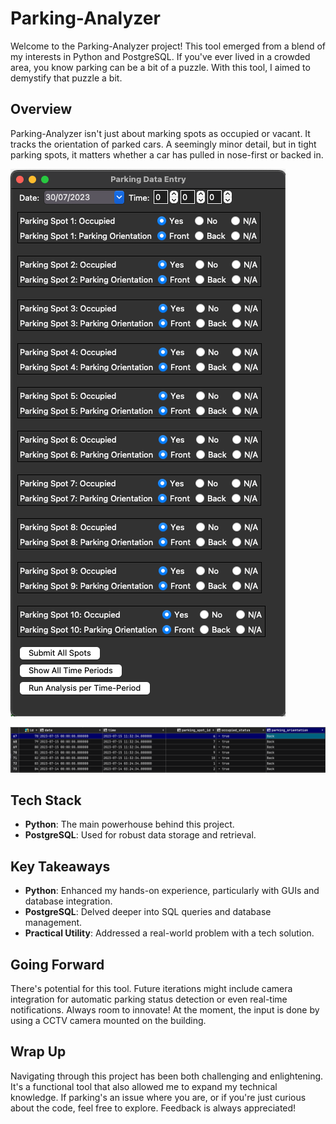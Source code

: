 # Parking-Analyzer

Welcome to the Parking-Analyzer project! This tool emerged from a blend of my interests in Python and PostgreSQL. If you've ever lived in a crowded area, you know parking can be a bit of a puzzle. With this tool, I aimed to demystify that puzzle a bit.

## Overview

Parking-Analyzer isn't just about marking spots as occupied or vacant. It tracks the orientation of parked cars. A seemingly minor detail, but in tight parking spots, it matters whether a car has pulled in nose-first or backed in.

![Input Screen](/Program_Screenshot.png)


![Database](/Database_View.png)


## Tech Stack

- **Python**: The main powerhouse behind this project.
- **PostgreSQL**: Used for robust data storage and retrieval.
  
## Key Takeaways

- **Python**: Enhanced my hands-on experience, particularly with GUIs and database integration.
- **PostgreSQL**: Delved deeper into SQL queries and database management.
- **Practical Utility**: Addressed a real-world problem with a tech solution.

## Going Forward

There's potential for this tool. Future iterations might include camera integration for automatic parking status detection or even real-time notifications. Always room to innovate! At the moment, the input is done by using a CCTV camera mounted on the building. 

## Wrap Up

Navigating through this project has been both challenging and enlightening. It's a functional tool that also allowed me to expand my technical knowledge. If parking's an issue where you are, or if you're just curious about the code, feel free to explore. Feedback is always appreciated!
